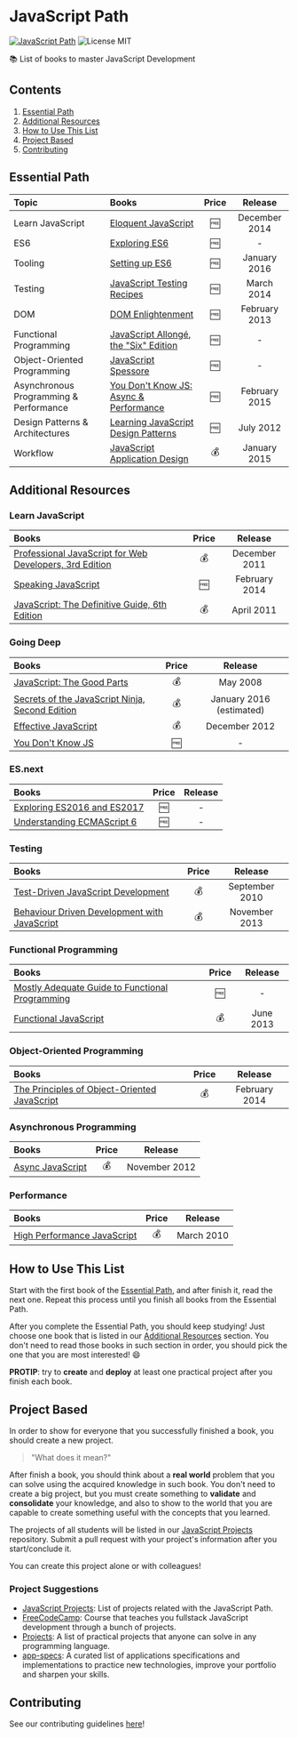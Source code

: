 # JavaScript Path

[![JavaScript Path](https://img.shields.io/badge/JavaScript%20Society-JavaScript%20Path-green.svg?style=flat-square)](https://github.com/javascript-society/javascript-path)
![License MIT](https://img.shields.io/badge/License-MIT-blue.svg?style=flat-square)

:books: List of books to master JavaScript Development

## Contents

1. [Essential Path](#essential-path)
1. [Additional Resources](#additional-resources)
1. [How to Use This List](#how-to-use-this-list)
1. [Project Based](#project-based)
1. [Contributing](#contributing)

## Essential Path

Topic | Books | Price | Release
:-- | :-- | :--: | :--:
Learn JavaScript | [Eloquent JavaScript](http://eloquentjavascript.net/) | :free: | December 2014
ES6 | [Exploring ES6](http://exploringjs.com/es6/) | :free: | -
Tooling | [Setting up ES6](https://leanpub.com/setting-up-es6/read) | :free: | January 2016
Testing | [JavaScript Testing Recipes](http://jstesting.jcoglan.com/) | :free: | March 2014
DOM | [DOM Enlightenment](http://domenlightenment.com/) | :free: | February 2013
Functional Programming | [JavaScript Allongé, the "Six" Edition](https://leanpub.com/javascriptallongesix/read) | :free: | -
Object-Oriented Programming | [JavaScript Spessore](https://leanpub.com/javascript-spessore/read) | :free: | -
Asynchronous Programming & Performance | [You Don't Know JS: Async & Performance](https://github.com/getify/You-Dont-Know-JS/blob/master/async%20&%20performance/README.md#you-dont-know-js-async--performance) | :free: | February 2015
Design Patterns & Architectures | [Learning JavaScript Design Patterns](http://www.addyosmani.com/resources/essentialjsdesignpatterns/book/) | :free: | July 2012
Workflow | [JavaScript Application Design](https://www.manning.com/books/javascript-application-design) | :moneybag: | January 2015

## Additional Resources

### Learn JavaScript

Books | Price | Release
:-- | :--: | :--:
[Professional JavaScript for Web Developers, 3rd Edition](http://www.wrox.com/WileyCDA/WroxTitle/Professional-JavaScript-for-Web-Developers-3rd-Edition.productCd-1118222199.html) | :moneybag: | December 2011
[Speaking JavaScript](http://speakingjs.com/es5/) | :free: | February 2014
[JavaScript: The Definitive Guide, 6th Edition](http://shop.oreilly.com/product/9780596805531.do) | :moneybag: | April 2011

### Going Deep

Books | Price | Release
:-- | :--: | :--:
[JavaScript: The Good Parts](http://shop.oreilly.com/product/9780596517748.do) | :moneybag: | May 2008
[Secrets of the JavaScript Ninja, Second Edition](https://www.manning.com/books/secrets-of-the-javascript-ninja-second-edition) | :moneybag: | January 2016 (estimated)
[Effective JavaScript](http://effectivejs.com/) | :moneybag: | December 2012
[You Don't Know JS](https://github.com/getify/You-Dont-Know-JS) | :free: | -

### ES.next

Books | Price | Release
:-- | :--: | :--:
[Exploring ES2016 and ES2017](https://leanpub.com/exploring-es2016-es2017/read) | :free: | -
[Understanding ECMAScript 6](https://leanpub.com/understandinges6/read/) | :free: | -

### Testing

Books | Price | Release
:-- | :--: | :--:
[Test-Driven JavaScript Development](http://tddjs.com/) | :moneybag: | September 2010
[Behaviour Driven Development with JavaScript](http://developerpress.com/BehaviourDrivenDevelopmentwithJavaScript-175419) | :moneybag: | November 2013

### Functional Programming

Books | Price | Release
:-- | :--: | :--:
[Mostly Adequate Guide to Functional Programming](https://drboolean.gitbooks.io/mostly-adequate-guide/) | :free: | -
[Functional JavaScript](http://shop.oreilly.com/product/0636920028857.do) | :moneybag: | June 2013

### Object-Oriented Programming

Books | Price | Release
:-- | :--: | :--:
[The Principles of Object-Oriented JavaScript](http://shop.oreilly.com/product/9781593275402.do) | :moneybag: | February 2014

### Asynchronous Programming

Books | Price | Release
:-- | :--: | :--:
[Async JavaScript](https://pragprog.com/book/tbajs/async-javascript) | :moneybag: | November 2012

### Performance

Books | Price | Release
:-- | :--: | :--:
[High Performance JavaScript](http://shop.oreilly.com/product/9780596802806.do) | :moneybag: | March 2010

## How to Use This List

Start with the first book of the [Essential Path](#essential-path), and after finish it, read the next one. Repeat this process until you finish all books from the Essential Path.

After you complete the Essential Path, you should keep studying! Just choose one book that is listed in our [Additional Resources](#additional-resources) section. You don't need to read those books in such section in order, you should pick the one that you are most interested! :smile:

**PROTIP**: try to **create** and **deploy** at least one practical project after you finish each book.

## Project Based

In order to show for everyone that you successfully finished a book, you should create a new project.

> "What does it mean?"

After finish a book, you should think about a **real world** problem that you can solve using the acquired knowledge in such book. You don't need to create a big project, but you must create something to **validate** and **consolidate** your knowledge, and also to show to the world that you are capable to create something useful with the concepts that you learned.

The projects of all students will be listed in our [JavaScript Projects](https://github.com/javascript-society/javascript-projects) repository. Submit a pull request with your project's information after you start/conclude it.

You can create this project alone or with colleagues!

### Project Suggestions

- [JavaScript Projects](https://github.com/javascript-society/javascript-projects): List of projects related with the JavaScript Path.
- [FreeCodeCamp](http://www.freecodecamp.com/): Course that teaches you fullstack JavaScript development through a bunch of projects.
- [Projects](https://github.com/karan/Projects): A list of practical projects that anyone can solve in any programming language.
- [app-specs](https://github.com/ericdouglas/app-specs): A curated list of applications specifications and implementations to practice new technologies, improve your portfolio and sharpen your skills.

## Contributing

See our contributing guidelines [here](CONTRIBUTING.md)!
